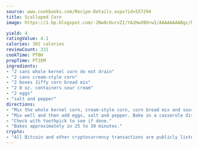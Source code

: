 ```yaml
---
source: www.cookbooks.com/Recipe-Details.aspx?id=557294
title: Scalloped Corn
image: https://1.bp.blogspot.com/-2Nw8c0urvZI/YA2HwVBOrwI/AAAAAAAABgc/hcoCuYbLRGghREWYfHLERS8jzKEXzVPXwCLcBGAsYHQ/s154/14.png

yield: 4
ratingValue: 4.1
calories: 302 calories
reviewCount: 331
cookTime: PT0H
prepTime: PT35M
ingredients:
- "2 cans whole kernel corn do not drain"
- "2 cans cream-style corn"
- "2 boxes Jiffy corn bread mix"
- "2 8 oz. containers sour cream"
- "2 eggs"
- "salt and pepper"
directions:
- "Mix the whole kernel corn, cream-style corn, corn bread mix and sour cream."
- "Mix well and then add eggs, salt and pepper. Bake in a casserole dish at 350u00b0."
- "Check with toothpick to see if done."
- "Bakes approximately in 25 to 30 minutes."
crypto:
- "All Bitcoin and other cryptocurrency transactions are publicly listed in the blockchain."
---
```

